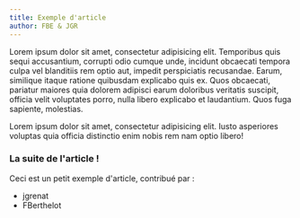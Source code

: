 ```yaml
---
title: Exemple d'article
author: FBE & JGR
---
```


Lorem ipsum dolor sit amet, consectetur adipisicing elit. Temporibus quis sequi accusantium, corrupti odio cumque unde, incidunt obcaecati tempora culpa vel blanditiis rem optio aut, impedit perspiciatis recusandae. Earum, similique itaque ratione quibusdam explicabo quis ex. Quos obcaecati, pariatur maiores quia dolorem adipisci earum doloribus veritatis suscipit, officia velit voluptates porro, nulla libero explicabo et laudantium. Quos fuga sapiente, molestias.

Lorem ipsum dolor sit amet, consectetur adipisicing elit. Iusto asperiores voluptas quia officia distinctio enim nobis rem nam optio libero!

<!-- more -->

### La suite de l'article !

Ceci est un petit exemple d'article, contribué par :

- jgrenat
- FBerthelot

